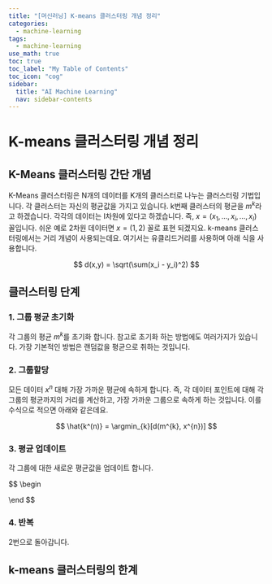 ```yaml
---
title: "[머신러닝] K-means 클러스터링 개념 정리" 
categories:
  - machine-learning
tags:
  - machine-learning
use_math: true
toc: true
toc_label: "My Table of Contents"
toc_icon: "cog"
sidebar:
  title: "AI Machine Learning"
  nav: sidebar-contents
---
```


# K-means 클러스터링 개념 정리

## K-Means 클러스터링 간단 개념

K-Means 클러스터링은 N개의 데이터를 K개의 클러스터로 나누는 클러스터링 기법입니다. 
각 클러스터는 자신의 평균값을 가지고 있습니다. 
k번째 클러스터의 평균을 $m^{k}$라고 하겠습니다. 
각각의 데이터는 I차원에 있다고 하겠습니다. 
즉, $x=(x_1, \dots , x_i, \dots , x_I)$ 꼴입니다. 
쉬운 예로 2차원 데이터면 $x=(1,2)$ 꼴로 표현 되겠지요. 
k-means 클러스터링에서는 거리 개념이 사용되는데요. 
여기서는 유클리드거리를 사용하며 아래 식을 사용합니다. 

$$ d(x,y) = \sqrt(\sum(x_i - y_i)^2) $$


## 클러스터링 단계 

### 1. 그룹 평균 초기화
각 그룹의 평균 $m^{k}$를 초기화 합니다. 참고로 초기화 하는 방법에도 여러가지가 있습니다. 
가장 기본적인 방법은 랜덤값을 평균으로 취하는 것입니다. 

### 2. 그룹할당
모든 데이터 $x^{n}$ 대해 가장 가까운 평균에 속하게 합니다. 
즉, 각 데이터 포인트에 대해 각 그룹의 평균까지의 거리를 계산하고, 가장 가까운 그룹으로 속하게 하는 것입니다. 
이를 수식으로 적으면 아래와 같은데요. 

$$ \hat{k^(n)} = \argmin_{k}[d(m^{k}, x^{n})] $$

### 3. 평균 업데이트
각 그룹에 대한 새로운 평균값을 업데이트 합니다.

$$ 
\begin

\end
$$

### 4. 반복
2번으로 돌아갑니다.


## k-means 클러스터링의 한계

